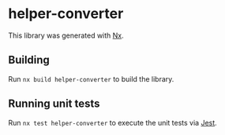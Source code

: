# helper-converter

This library was generated with [Nx](https://nx.dev).

## Building

Run `nx build helper-converter` to build the library.

## Running unit tests

Run `nx test helper-converter` to execute the unit tests via [Jest](https://jestjs.io).
